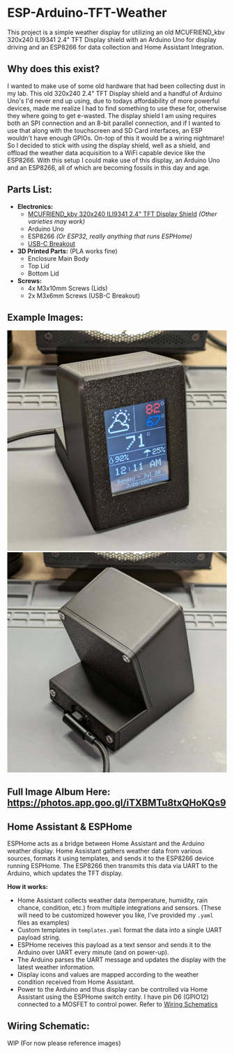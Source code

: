 # ESP-Arduino-TFT-Weather
This project is a simple weather display for utilizing an old MCUFRIEND_kbv 320x240 ILI9341 2.4" TFT Display shield with an Arduino Uno for display driving and an ESP8266 for data collection and Home Assistant Integration.

## Why does this exist?
I wanted to make use of some old hardware that had been collecting dust in my lab. This old 320x240 2.4" TFT Display shield and a handful of Arduino Uno's I'd never end up using, due to todays affordability of more powerful devices, made me realize I had to find something to use these for, otherwise they where going to get e-wasted. The display shield I am using requires both an SPI connection and an 8-bit parallel connection, and if I wanted to use that along with the touchscreen and SD Card interfaces, an ESP wouldn't have enough GPIOs. On-top of this it would be a wiring nightmare! So I decided to stick with using the display shield, well as a shield, and offload the weather data acquisition to a WiFi capable device like the ESP8266. With this setup I could make use of this display, an Arduino Uno and an ESP8266, all of which are becoming fossils in this day and age.

## Parts List:
- **Electronics:**
  - [MCUFRIEND_kbv 320x240 ILI9341 2.4" TFT Display Shield](https://www.aliexpress.us/item/3256808536298899.html) *(Other varieties may work)*
  - Arduino Uno
  - ESP8266 *(Or ESP32, really anything that runs ESPHome)*
  - [USB-C Breakout](https://www.sparkfun.com/sparkfun-usb-c-breakout.html)
- **3D Printed Parts:** (PLA works fine)
  - Enclosure Main Body
  - Top Lid
  - Bottom Lid
- **Screws:**
  - 4x M3x10mm Screws (Lids)
  - 2x M3x6mm Screws (USB-C Breakout)

## Example Images:
![Front of Device](https://github.com/jwidess/ESP-Arduino-TFT-Weather/blob/main/finished_front.jpg?raw=true)
![Rear of Device](https://github.com/jwidess/ESP-Arduino-TFT-Weather/blob/main/finished_rear.jpg?raw=true)

## Full Image Album Here: https://photos.app.goo.gl/iTXBMTu8txQHoKQs9

## Home Assistant & ESPHome
ESPHome acts as a bridge between Home Assistant and the Arduino weather display. Home Assistant gathers weather data from various sources, formats it using templates, and sends it to the ESP8266 device running ESPHome. The ESP8266 then transmits this data via UART to the Arduino, which updates the TFT display.

**How it works:**
- Home Assistant collects weather data (temperature, humidity, rain chance, condition, etc.) from multiple integrations and sensors. (These will need to be customized however you like, I've provided my `.yaml` files as examples)
- Custom templates in `templates.yaml` format the data into a single UART payload string.
- ESPHome receives this payload as a text sensor and sends it to the Arduino over UART every minute (and on power-up).
- The Arduino parses the UART message and updates the display with the latest weather information.
- Display icons and values are mapped according to the weather condition received from Home Assistant.
- Power to the Arduino and thus display can be controlled via Home Assistant using the ESPHome switch entity. I have pin D6 (GPIO12) connected to a MOSFET to control power. Refer to [Wiring Schematics](#Wiring-Schematic)


## Wiring Schematic:
WIP (For now please reference images)
